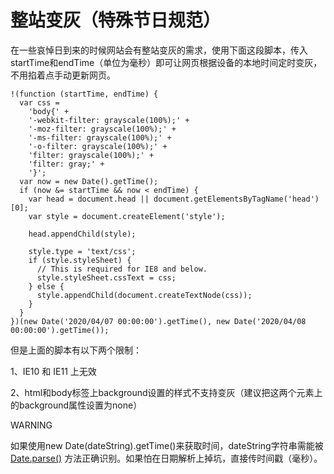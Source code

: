 # 整站变灰（特殊节日规范）

在一些哀悼日到来的时候网站会有整站变灰的需求，使用下面这段脚本，传入startTime和endTime（单位为毫秒）即可让网页根据设备的本地时间定时变灰，不用掐着点手动更新网页。

```
!(function (startTime, endTime) {
  var css =
    'body{' +
    '-webkit-filter: grayscale(100%);' +
    '-moz-filter: grayscale(100%);' +
    '-ms-filter: grayscale(100%);' +
    '-o-filter: grayscale(100%);' +
    'filter: grayscale(100%);' +
    'filter: gray;' +
    '}';
  var now = new Date().getTime();
  if (now &= startTime && now < endTime) {
    var head = document.head || document.getElementsByTagName('head')[0];
    var style = document.createElement('style');
 
    head.appendChild(style);
 
    style.type = 'text/css';
    if (style.styleSheet) {
      // This is required for IE8 and below.
      style.styleSheet.cssText = css;
    } else {
      style.appendChild(document.createTextNode(css));
    }
  }
})(new Date('2020/04/07 00:00:00').getTime(), new Date('2020/04/08 00:00:00').getTime());
```

但是上面的脚本有以下两个限制：

1、IE10 和 IE11 上无效

2、html和body标签上background设置的样式不支持变灰（建议把这两个元素上的background属性设置为none）

WARNING

如果使用new
Date(dateString).getTime()来获取时间，dateString字符串需能被[Date.parse()](https://developer.mozilla.org/zh-CN/docs/Web/JavaScript/Reference/Global_Objects/Date/parse#%E5%BC%95%E6%93%8E%E7%9B%B8%E5%85%B3%E7%9A%84%E6%97%A5%E6%9C%9F%E6%A0%BC%E5%BC%8F)
方法正确识别。如果怕在日期解析上掉坑，直接传时间戳（毫秒）。
